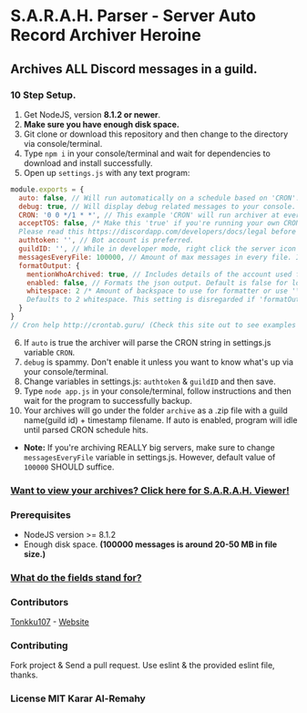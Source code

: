 # S.A.R.A.H. Parser - Server Auto Record Archiver Heroine
## Archives ALL Discord messages in a guild.

### 10 Step Setup.
  1. Get NodeJS, version **8.1.2 or newer**.
  2. **Make sure you have enough disk space.**
  3. Git clone or download this repository and then change to the directory via console/terminal.
  4. Type `npm i` in your console/terminal and wait for dependencies to download and install successfully.
  5. Open up `settings.js` with any text program:
```js
module.exports = {
  auto: false, // Will run automatically on a schedule based on 'CRON'.
  debug: true, // Will display debug related messages to your console. (Really spammy.)
  CRON: '0 0 */1 * *', // This example 'CRON' will run archiver at every midnight (00:00).
  acceptTOS: false, /* Make this 'true' if you're running your own CRON system script.
  Please read this https://discordapp.com/developers/docs/legal before enabling. */
  authtoken: '', // Bot account is preferred.
  guildID: '', // While in developer mode, right click the server icon and click 'Copy ID'.
  messagesEveryFile: 100000, // Amount of max messages in every file. In effect limiting every file size at around 20-50 MB.
  formatOutput: {
    mentionWhoArchived: true, // Includes details of the account used for the archive.
    enabled: false, // Formats the json output. Default is false for lower file size.
    whitespace: 2 /* Amount of backspace to use for formatter or use '\t' for tabs
    Defaults to 2 whitespace. This setting is disregarded if 'formatOutput.enabled' is 'false'. */
  }
}
// Cron help http://crontab.guru/ (Check this site out to see examples on CRON scheduling)
```
  6. If `auto` is true the archiver will parse the CRON string in settings.js variable `CRON`.
  7. `debug` is spammy. Don't enable it unless you want to know what's up via your console/terminal.
  8. Change variables in settings.js: `authtoken` & `guildID` and then save.
  9. Type `node app.js` in your console/terminal, follow instructions and then wait for the program to successfully backup.
  10. Your archives will go under the folder `archive` as a .zip file with a guild name(guild id) + timestamp filename. If auto is enabled, program will idle until parsed CRON schedule hits.
 * **Note:** If you're archiving REALLY big servers, make sure to change `messagesEveryFile` variable in settings.js. However, default value of `100000` SHOULD suffice.

### [Want to view your archives? Click here for S.A.R.A.H. Viewer!](https://github.com/kararty/sarah-viewer)

### Prerequisites
 * NodeJS version >= 8.1.2
 * Enough disk space. **(100000 messages is around 20-50 MB in file size.)**

### [What do the fields stand for?](/fields.md)

### Contributors
[Tonkku107](https://github.com/tonkku107/) - [Website](https://tonkku.me/)

### Contributing
Fork project & Send a pull request. Use eslint & the provided eslint file, thanks.

### License MIT Karar Al-Remahy